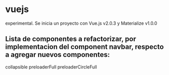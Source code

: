 # vuejs
experimental.
Se inicia un proyecto con Vue.js v2.0.3 y Materialize v1.0.0


## Lista de componentes a refactorizar, por implementacion del component navbar, respecto a agregar nuevos componentes:
collapsible
preloaderFull
preloaderCircleFull